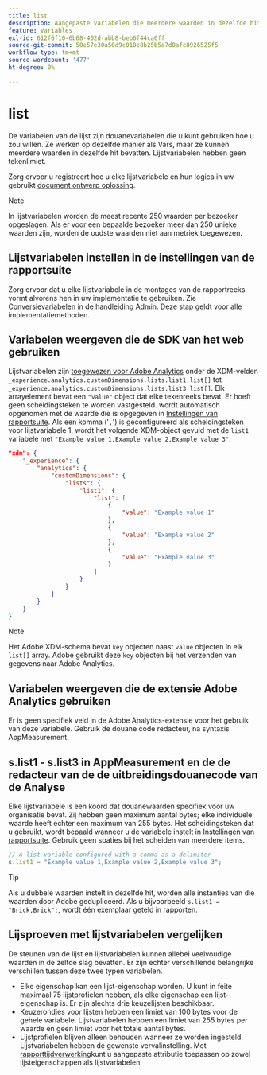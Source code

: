 ```yaml
---
title: list
description: Aangepaste variabelen die meerdere waarden in dezelfde hit bevatten.
feature: Variables
exl-id: 612f6f10-6b68-402d-abb8-beb6f44ca6ff
source-git-commit: 50e57e30a50d9c010e8b25b5a7d0afc8926525f5
workflow-type: tm+mt
source-wordcount: '477'
ht-degree: 0%

---
```


# list

De variabelen van de lijst zijn douanevariabelen die u kunt gebruiken hoe u zou willen. Ze werken op dezelfde manier als Vars, maar ze kunnen meerdere waarden in dezelfde hit bevatten. Lijstvariabelen hebben geen tekenlimiet.

Zorg ervoor u registreert hoe u elke lijstvariabele en hun logica in uw gebruikt [document ontwerp oplossing](../../prepare/solution-design.md).

>[!NOTE]
>
>In lijstvariabelen worden de meest recente 250 waarden per bezoeker opgeslagen. Als er voor een bepaalde bezoeker meer dan 250 unieke waarden zijn, worden de oudste waarden niet aan metriek toegewezen.

## Lijstvariabelen instellen in de instellingen van de rapportsuite

Zorg ervoor dat u elke lijstvariabele in de montages van de rapportreeks vormt alvorens hen in uw implementatie te gebruiken. Zie [Conversievariabelen](/help/admin/admin/conversion-var-admin/list-var-admin.md) in de handleiding Admin. Deze stap geldt voor alle implementatiemethoden.

## Variabelen weergeven die de SDK van het web gebruiken

Lijstvariabelen zijn [toegewezen voor Adobe Analytics](https://experienceleague.adobe.com/docs/analytics/implementation/aep-edge/variable-mapping.html) onder de XDM-velden `_experience.analytics.customDimensions.lists.list1.list[]` tot `_experience.analytics.customDimensions.lists.list3.list[]`. Elk arrayelement bevat een `"value"` object dat elke tekenreeks bevat. Er hoeft geen scheidingsteken te worden vastgesteld. wordt automatisch opgenomen met de waarde die is opgegeven in [Instellingen van rapportsuite](/help/admin/admin/conversion-var-admin/list-var-admin.md). Als een komma (&#39;`,`&#39;) is geconfigureerd als scheidingsteken voor lijstvariabele 1, wordt het volgende XDM-object gevuld met de `list1` variabele met `"Example value 1,Example value 2,Example value 3"`.

```json
"xdm": {
    "_experience": {
        "analytics": {
            "customDimensions": {
                "lists": {
                    "list1": {
                        "list": [
                            {
                                "value": "Example value 1"
                            },
                            {
                                "value": "Example value 2"
                            },
                            {
                                "value": "Example value 3"
                            }
                        ]
                    }
                }
            }
        }
    }
}
```

>[!NOTE]
>
>Het Adobe XDM-schema bevat `key` objecten naast `value` objecten in elk `list[]` array. Adobe gebruikt deze `key` objecten bij het verzenden van gegevens naar Adobe Analytics.

## Variabelen weergeven die de extensie Adobe Analytics gebruiken

Er is geen specifiek veld in de Adobe Analytics-extensie voor het gebruik van deze variabele. Gebruik de douane code redacteur, na syntaxis AppMeasurement.

## s.list1 - s.list3 in AppMeasurement en de de redacteur van de de uitbreidingsdouanecode van de Analyse

Elke lijstvariabele is een koord dat douanewaarden specifiek voor uw organisatie bevat. Zij hebben geen maximum aantal bytes; elke individuele waarde heeft echter een maximum van 255 bytes. Het scheidingsteken dat u gebruikt, wordt bepaald wanneer u de variabele instelt in [Instellingen van rapportsuite](/help/admin/admin/conversion-var-admin/list-var-admin.md). Gebruik geen spaties bij het scheiden van meerdere items.

```js
// A list variable configured with a comma as a delimiter
s.list1 = "Example value 1,Example value 2,Example value 3";
```

>[!TIP]
>
>Als u dubbele waarden instelt in dezelfde hit, worden alle instanties van die waarden door Adobe gedupliceerd. Als u bijvoorbeeld `s.list1 = "Brick,Brick";`, wordt één exemplaar geteld in rapporten.

## Lijsproeven met lijstvariabelen vergelijken

De steunen van de lijst en lijstvariabelen kunnen allebei veelvoudige waarden in de zelfde slag bevatten. Er zijn echter verschillende belangrijke verschillen tussen deze twee typen variabelen.

* Elke eigenschap kan een lijst-eigenschap worden. U kunt in feite maximaal 75 lijstprofielen hebben, als elke eigenschap een lijst-eigenschap is. Er zijn slechts drie keuzelijsten beschikbaar.
* Keuzerondjes voor lijsten hebben een limiet van 100 bytes voor de gehele variabele. Lijstvariabelen hebben een limiet van 255 bytes per waarde en geen limiet voor het totale aantal bytes.
* Lijstprofielen blijven alleen behouden wanneer ze worden ingesteld. Lijstvariabelen hebben de gewenste vervalinstelling. Met [rapporttijdverwerking](/help/components/vrs/vrs-report-time-processing.md)kunt u aangepaste attributie toepassen op zowel lijsteigenschappen als lijstvariabelen.
